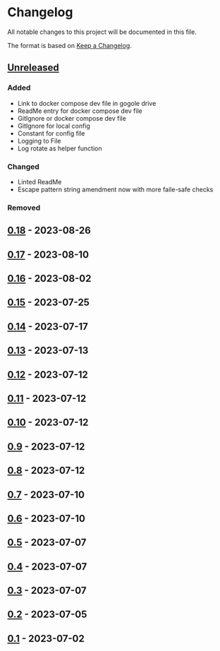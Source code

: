 # Changelog

All notable changes to this project will be documented in this file.

The format is based on [Keep a Changelog](https://keepachangelog.com/en/1.1.0/).

## [Unreleased]

### Added

- Link to docker compose dev file in gogole drive
- ReadMe entry for docker compose dev file
- GitIgnore or docker compose dev file
- GitIgnore for local config
- Constant for config file
- Logging to File
- Log rotate as helper function

### Changed

- Linted ReadMe
- Escape pattern string amendment now with more faile-safe checks

### Removed

## [0.18] - 2023-08-26

## [0.17] - 2023-08-10

## [0.16] - 2023-08-02

## [0.15] - 2023-07-25

## [0.14] - 2023-07-17

## [0.13] - 2023-07-13

## [0.12] - 2023-07-12

## [0.11] - 2023-07-12

## [0.10] - 2023-07-12

## [0.9] - 2023-07-12

## [0.8] - 2023-07-12

## [0.7] - 2023-07-10

## [0.6] - 2023-07-10

## [0.5] - 2023-07-07

## [0.4] - 2023-07-07

## [0.3] - 2023-07-07

## [0.2] - 2023-07-05

## [0.1] - 2023-07-02

[unreleased]: https://github.com/LetzteGenerationAT/telegram-bot-google-drive/commit/197446f0ba41268a2be02c0f60ec19b161a85c00
[0.18]: https://github.com/LetzteGenerationAT/telegram-bot-google-drive/releases/tag/v0.18
[0.17]: https://github.com/LetzteGenerationAT/telegram-bot-google-drive/releases/tag/v0.17
[0.16]: https://github.com/LetzteGenerationAT/telegram-bot-google-drive/releases/tag/v0.16
[0.15]: https://github.com/LetzteGenerationAT/telegram-bot-google-drive/releases/tag/v0.15
[0.14]: https://github.com/LetzteGenerationAT/telegram-bot-google-drive/releases/tag/v0.14
[0.13]: https://github.com/LetzteGenerationAT/telegram-bot-google-drive/releases/tag/v0.13
[0.12]: https://github.com/LetzteGenerationAT/telegram-bot-google-drive/releases/tag/v0.12
[0.11]: https://github.com/LetzteGenerationAT/telegram-bot-google-drive/releases/tag/v0.11
[0.10]: https://github.com/LetzteGenerationAT/telegram-bot-google-drive/releases/tag/v0.10
[0.9]: https://github.com/LetzteGenerationAT/telegram-bot-google-drive/releases/tag/v0.9
[0.8]: https://github.com/LetzteGenerationAT/telegram-bot-google-drive/releases/tag/v0.8
[0.7]: https://github.com/LetzteGenerationAT/telegram-bot-google-drive/releases/tag/v0.7
[0.6]: https://github.com/LetzteGenerationAT/telegram-bot-google-drive/releases/tag/v0.6
[0.5]: https://github.com/LetzteGenerationAT/telegram-bot-google-drive/releases/tag/v0.5
[0.4]: https://github.com/LetzteGenerationAT/telegram-bot-google-drive/releases/tag/v0.4
[0.3]: https://github.com/LetzteGenerationAT/telegram-bot-google-drive/releases/tag/v0.3
[0.2]: https://github.com/LetzteGenerationAT/telegram-bot-google-drive/releases/tag/v0.2
[0.1]: https://github.com/LetzteGenerationAT/telegram-bot-google-drive/releases/tag/v0.1
